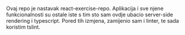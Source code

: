 Ovaj repo je nastavak react-exercise-repo. Aplikacija i sve njene funkcionalnosti su ostale iste s tim sto sam ovdje ubacio server-side rendering i typescript. Pored tih izmjena, zamijenio sam i linter, te sada koristim tslint.